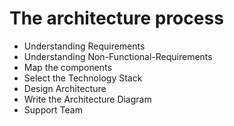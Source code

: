# The architecture process

- Understanding Requirements
-  Understanding Non-Functional-Requirements
- Map the components
- Select the Technology Stack
- Design Architecture
- Write the Architecture Diagram
- Support Team
